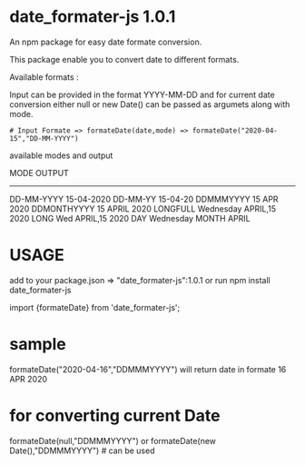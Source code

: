 # date_formater-js 1.0.1
An npm package for easy date formate conversion.

This package enable you to convert date to different formats.

Available formats : 

Input can be provided in the format YYYY-MM-DD and for current date conversion either null or new Date() can be passed as argumets along with mode.

    
    # Input Formate => formateDate(date,mode) => formateDate("2020-04-15","DD-MM-YYYY")
available modes and output

MODE            OUTPUT
-------         --------
DD-MM-YYYY      15-04-2020
DD-MM-YY        15-04-20
DDMMMYYYY       15 APR 2020
DDMONTHYYYY     15 APRIL 2020
LONGFULL        Wednesday APRIL,15 2020
LONG            Wed APRIL,15 2020
DAY             Wednesday
MONTH           APRIL

  # USAGE
  add to your package.json => "date_formater-js":1.0.1  or run npm install date_formater-js
  
  import {formateDate} from 'date_formater-js';
  
  # sample
  formateDate("2020-04-16","DDMMMYYYY")  will return date in formate 16 APR 2020
  
  # for converting current Date 
  formateDate(null,"DDMMMYYYY") or formateDate(new Date(),"DDMMMYYYY")  # can be used
